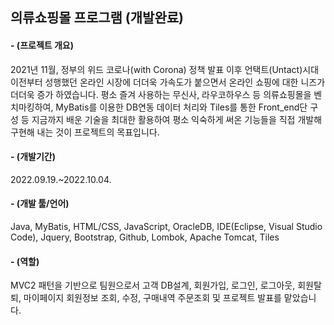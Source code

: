 <h2>의류쇼핑몰 프로그램 (개발완료)</h2>
<p><h4> - (프로젝트 개요)</h4>2021년 11월, 정부의 위드 코로나(with Corona) 정책 발표 이후 
언택트(Untact)시대 이전부터 성행했던 온라인 시장에 더더욱 가속도가 붙으면서 온라인 쇼핑에 대한 
니즈가 더더욱 증가 하였습니다. 평소 즐겨 사용하는 무신사, 라우코하우스 등 의류쇼핑몰을 벤치마킹하여,
MyBatis를 이용한 DB연동 데이터 처리와 Tiles를 통한 Front_end단 구성 등 지금까지 배운 기술을 최대한 
활용하여 평소 익숙하게 써온 기능들을 직접 개발해 구현해 내는 것이 프로젝트의 목표입니다.</p>
<p><h4> - (개발기간)</h4>2022.09.19.~2022.10.04.</p>
<p><h4> - (개발 툴/언어)</h4> Java, MyBatis, HTML/CSS, JavaScript, OracleDB, IDE(Eclipse, Visual Studio Code), Jquery, Bootstrap, Github, Lombok, Apache Tomcat, Tiles</p>
 <p><h4> - (역할)</H4> MVC2 패턴을 기반으로 팀원으로서 고객 DB설계, 회원가입, 로그인, 로그아웃, 회원탈퇴, 마이페이지 회원정보 조회, 수정, 구매내역 주문조회 및 프로젝트 발표를 맡았습니다.</p>
